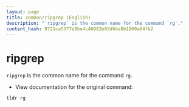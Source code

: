 ```yaml
---
layout: page
title: common/ripgrep (English)
description: "`ripgrep` is the common name for the command `rg`."
content_hash: 9721ca5377e9be4c46982e85d6be8b1960a64fb2
---
```

# ripgrep

`ripgrep` is the common name for the command `rg`.

- View documentation for the original command:

`tldr rg`
